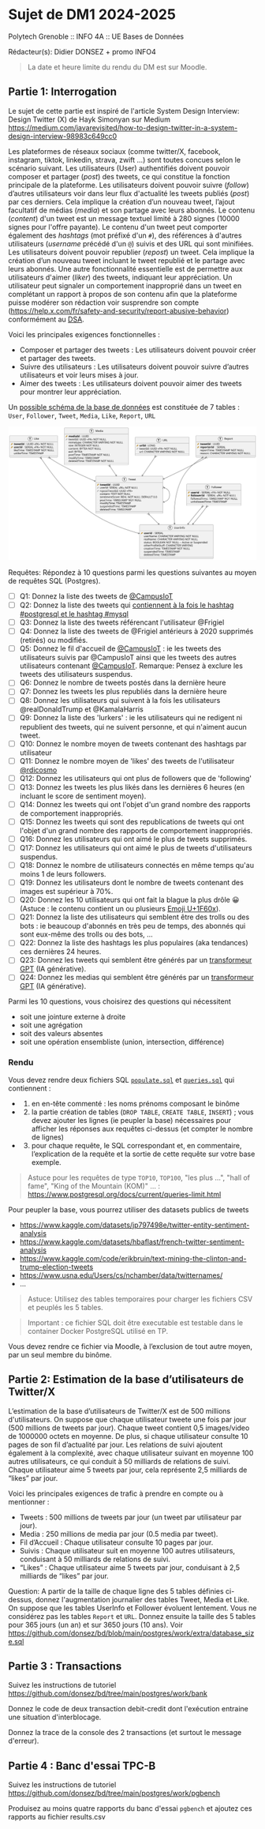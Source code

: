 #  Sujet de DM1 2024-2025

Polytech Grenoble :: INFO 4A :: UE Bases de Données

Rédacteur(s): Didier DONSEZ + promo INFO4

> La date et heure limite du rendu du DM est sur Moodle.

## Partie 1: Interrogation 

Le sujet de cette partie est inspiré de l'article System Design Interview: Design Twitter (X) de Hayk Simonyan sur Medium https://medium.com/javarevisited/how-to-design-twitter-in-a-system-design-interview-98983c649cc0

Les plateformes de réseaux sociaux (comme twitter/X, facebook, instagram, tiktok, linkedin, strava, zwift ...) sont toutes concues selon le scénario suivant. Les utilisateurs (User) authentifiés doivent pouvoir composer et partager (*post*) des tweets, ce qui constitue la fonction principale de la plateforme.
Les utilisateurs doivent pouvoir suivre (*follow*) d’autres utilisateurs voir dans leur flux d'actualité les tweets publiés (*post*) par ces derniers. 
Cela implique la création d’un nouveau tweet, l’ajout facultatif de médias (*media*) et son partage avec leurs abonnés. Le contenu (*content*) d'un tweet est un message textuel limité à 280 signes (10000 signes pour l'offre payante). Le contenu d'un tweet peut comporter également des *hashtags* (mot préfixé d'un `#`), des références à d'autres utilisateurs (*username* précédé d'un `@`) suivis et des URL qui sont minifiées.
Les utilisateurs doivent pouvoir republier (*repost*) un tweet. Cela implique la création d’un nouveau tweet incluant le tweet republié et le partage avec leurs abonnés. Une autre fonctionnalité essentielle est de permettre aux utilisateurs d'aimer (*liker*) des tweets, indiquant leur appréciation. Un utilisateur peut signaler un comportement inapproprié dans un tweet en complétant un rapport à propos de son contenu afin que la plateforme puisse modérer son rédaction voir susprendre son compte (https://help.x.com/fr/safety-and-security/report-abusive-behavior) conformément au [DSA](https://commission.europa.eu/strategy-and-policy/priorities-2019-2024/europe-fit-digital-age/digital-services-act_en).

Voici les principales exigences fonctionnelles :
* Composer et partager des tweets : Les utilisateurs doivent pouvoir créer et partager des tweets.
* Suivre des utilisateurs : Les utilisateurs doivent pouvoir suivre d’autres utilisateurs et voir leurs mises à jour.
* Aimer des tweets : Les utilisateurs doivent pouvoir aimer des tweets pour montrer leur appréciation.

Un [possible schéma de la base de données](twitter.plantuml) est constituée de 7 tables : `User`, `Follower`, `Tweet`, `Media`, `Like`, `Report`, `URL`

![](twitter.svg)

Requêtes: Répondez à 10 questions parmi les questions suivantes au moyen de requêtes SQL (Postgres).
* [ ] Q1: Donnez la liste des tweets de [@CampusIoT](https://twitter.com/CampusIoT)
* [ ] Q2: Donnez la liste des tweets qui [contiennent à la fois le hashtag #postgresql et le hashtag #mysql](https://twitter.com/search?q=%23postgresql%20%23mysql&src=typed_query&f=top)
* [ ] Q3: Donnez la liste des tweets référencant l'utilisateur @Frigiel
* [ ] Q4: Donnez la liste des tweets de @Frigiel antérieurs à 2020 supprimés (retirés) ou modifiés.
* [ ] Q5: Donnez le fil d'accueil de [@CampusIoT](https://twitter.com/CampusIoT) : ie les tweets des utilisateurs suivis par @CampusIoT ainsi que les tweets des autres utilisateurs contenant [@CampusIoT](https://twitter.com/CampusIoT). Remarque: Pensez à exclure les tweets des utilisateurs suspendus.
* [ ] Q6: Donnez le nombre de tweets postés dans la dernière heure
* [ ] Q7: Donnez les tweets les plus republiés dans la dernière heure
* [ ] Q8: Donnez les utilisateurs qui suivent à la fois les utilisateurs @realDonaldTrump et @KamalaHarris
* [ ] Q9: Donnez la liste des 'lurkers' : ie les utilisateurs qui ne redigent ni republient des tweets, qui ne suivent personne, et qui n'aiment aucun tweet.
* [ ] Q10: Donnez le nombre moyen de tweets contenant des hashtags par utilisateur
* [ ] Q11: Donnez le nombre moyen de 'likes' des tweets de l'utilisateur [@rdicosmo](https://twitter.com/rdicosmo)
* [ ] Q12: Donnez les utilisateurs qui ont plus de followers que de 'following' 
* [ ] Q13: Donnez les tweets les plus likés dans les dernières 6 heures (en incluant le score de sentiment moyen).
* [ ] Q14: Donnez les tweets qui ont l'objet d'un grand nombre des rapports de comportement inappropriés.
* [ ] Q15: Donnez les tweets qui sont des republications de tweets qui ont l'objet d'un grand nombre des rapports de comportement inappropriés.
* [ ] Q16: Donnez les utilisateurs qui ont aimé le plus de tweets supprimés.
* [ ] Q17: Donnez les utilisateurs qui ont aimé le plus de tweets d'utilisateurs suspendus.
* [ ] Q18: Donnez le nombre de utilisateurs connectés en même temps qu'au moins 1 de leurs followers.
* [ ] Q19: Donnez les utilisateurs dont le nombre de tweets contenant des images est supérieur à 70%.
* [ ] Q20: Donnez les 10 utilisateurs qui ont fait la blague la plus drôle 😀 (Astuce : le contenu contient un ou plusieurs [Emoji U+1F60x](https://fr.wikipedia.org/wiki/%C3%89moji)).
* [ ] Q21: Donnez la liste des utilisateurs qui semblent être des trolls ou des bots : ie beaucoup d'abonnés en très peu de temps, des abonnés qui sont eux-même des trolls ou des bots, ...
* [ ] Q22: Donnez la liste des hashtags les plus populaires (aka tendances) ces dernières 24 heures. 
* [ ] Q23: Donnez les tweets qui semblent être générés par un [transformeur GPT](https://fr.wikipedia.org/wiki/Transformeur) (IA générative).
* [ ] Q24: Donnez les medias qui semblent être générés par un [transformeur GPT](https://fr.wikipedia.org/wiki/Transformeur) (IA générative).

Parmi les 10 questions, vous choisirez des questions qui nécessitent
* soit une jointure externe à droite
* soit une agrégation
* soit des valeurs absentes
* soit une opération ensembliste (union, intersection, différence)

### Rendu

Vous devez rendre deux fichiers SQL [`populate.sql`](populate.sql) et [`queries.sql`](queries.sql) qui contiennent :
* 1. en en-tête commenté : les noms prénoms composant le binôme
* 2. la partie création de tables (`DROP TABLE`, `CREATE TABLE`, `INSERT`) ; vous devez ajouter les lignes (ie peupler la base) nécessaires pour afficher les réponses aux requêtes ci-dessus (et compter le nombre de lignes)
* 3. pour chaque requête, le SQL correspondant et, en commentaire, l’explication de la requête et la sortie de cette requête sur votre base exemple.

> Astuce pour les requêtes de type `TOP10`, `TOP100`, "les plus ...", "hall of fame", "King of the Mountain (KOM)" ... : https://www.postgresql.org/docs/current/queries-limit.html

Pour peupler la base, vous pourrez utiliser des datasets publics de tweets 
* https://www.kaggle.com/datasets/jp797498e/twitter-entity-sentiment-analysis
* https://www.kaggle.com/datasets/hbaflast/french-twitter-sentiment-analysis
* https://www.kaggle.com/code/erikbruin/text-mining-the-clinton-and-trump-election-tweets
* https://www.usna.edu/Users/cs/nchamber/data/twitternames/
* ...

> Astuce: Utilisez des tables temporaires pour charger les fichiers CSV et peuplés les 5 tables.

> Important : ce fichier SQL doit être executable est testable dans le container Docker PostgreSQL utilisé en TP.
 
Vous devez rendre ce fichier via Moodle, à l’exclusion de tout autre moyen, par un seul membre du binôme.

## Partie 2: Estimation de la base d’utilisateurs de Twitter/X

L’estimation de la base d’utilisateurs de Twitter/X est de 500 millions d'utilisateurs. On suppose que chaque utilisateur tweete une fois par jour (500 millions de tweets par jour). Chaque tweet contient 0,5 images/video de 1000000 octets en moyenne. De plus, si chaque utilisateur consulte 10 pages de son fil d’actualité par jour. Les relations de suivi ajoutent également à la complexité, avec chaque utilisateur suivant en moyenne 100 autres utilisateurs, ce qui conduit à 50 milliards de relations de suivi. Chaque utilisateur aime 5 tweets par jour, cela représente 2,5 milliards de “likes” par jour.

Voici les principales exigences de trafic à prendre en compte ou à mentionner :
* Tweets : 500 millions de tweets par jour (un tweet par utilisateur par jour).
* Media : 250 millions de media par jour (0.5 media par tweet).
* Fil d’Accueil : Chaque utilisateur consulte 10 pages par jour.
* Suivis : Chaque utilisateur suit en moyenne 100 autres utilisateurs, conduisant à 50 milliards de relations de suivi.
* “Likes” : Chaque utilisateur aime 5 tweets par jour, conduisant à 2,5 milliards de “likes” par jour.

Question: A partir de la taille de chaque ligne des 5 tables définies ci-dessus, donnez l'augmentation journalier des tables Tweet, Media et Like. On suppose que les tables UserInfo et Follower évoluent lentement. Vous ne considérez pas les tables `Report` et `URL`. Donnez ensuite la taille des 5 tables pour 365 jours (un an) et sur 3650 jours (10 ans).
Voir https://github.com/donsez/bd/blob/main/postgres/work/extra/database_size.sql

## Partie 3 : Transactions

Suivez les instructions de tutoriel https://github.com/donsez/bd/tree/main/postgres/work/bank

Donnez le code de deux transaction debit-credit dont l'exécution entraine une situation d'interblocage.

Donnez la trace de la console des 2 transactions (et surtout le message d'erreur).

##  Partie 4 : Banc d'essai TPC-B

Suivez les instructions de tutoriel https://github.com/donsez/bd/tree/main/postgres/work/pgbench

Produisez au moins quatre rapports du banc d'essai `pgbench` et ajoutez ces rapports au fichier results.csv

